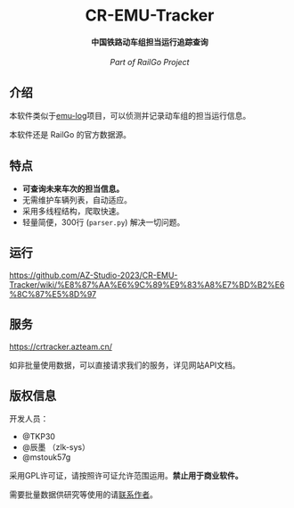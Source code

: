 # <center>CR-EMU-Tracker</center>
#### <center>中国铁路动车组担当运行追踪查询</center>
*<center>Part of RailGo Project</center>*

## 介绍
本软件类似于[emu-log](https://github.com/Arnie97/emu-log)项目，可以侦测并记录动车组的担当运行信息。

本软件还是 RailGo 的官方数据源。

## 特点
- **可查询未来车次的担当信息。**
- 无需维护车辆列表，自动适应。
- 采用多线程结构，爬取快速。
- 轻量简便，300行 (`parser.py`) 解决一切问题。

## 运行
https://github.com/AZ-Studio-2023/CR-EMU-Tracker/wiki/%E8%87%AA%E6%9C%89%E9%83%A8%E7%BD%B2%E6%8C%87%E5%8D%97

## 服务
https://crtracker.azteam.cn/

如非批量使用数据，可以直接请求我们的服务，详见网站API文档。

## 版权信息

开发人员：
- @TKP30
- @辰墨 （zlk-sys）
- @mstouk57g

采用GPL许可证，请按照许可证允许范围运用。**禁止用于商业软件。**

需要批量数据供研究等使用的请[联系作者](mailto:hahaguo1107@foxmail.com)。
